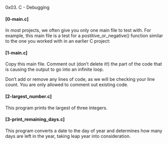 0x03. C - Debugging
#### [0-main.c]
In most projects, we often give you only one main file to test with. For example, this main file is a test for a postitive_or_negative() function similar to the one you worked with in an earlier C project:
#### [1-main.c]
Copy this main file. Comment out (don’t delete it!) the part of the code that is causing the output to go into an infinite loop.

Don’t add or remove any lines of code, as we will be checking your line count. You are only allowed to comment out existing code.
#### [2-largest_number.c]
This program prints the largest of three integers.
#### [3-print_remaining_days.c]
This program converts a date to the day of year and determines how many days are left in the year, taking leap year into consideration.
